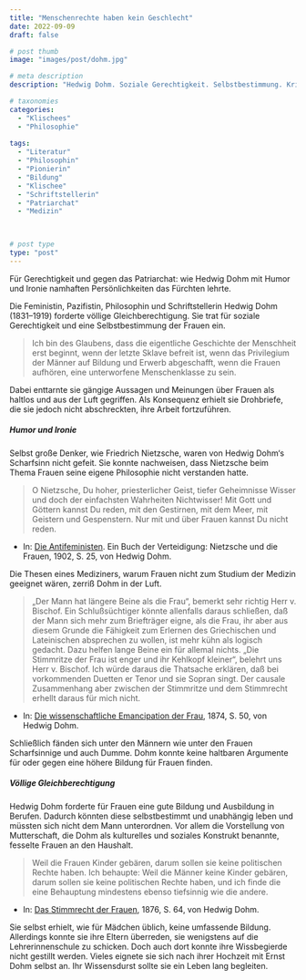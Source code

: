 ```yaml
---
title: "Menschenrechte haben kein Geschlecht"
date: 2022-09-09
draft: false

# post thumb
image: "images/post/dohm.jpg"

# meta description
description: "Hedwig Dohm. Soziale Gerechtigkeit. Selbstbestimmung. Kritik an Nietzsche. Bildung für alle. Chancengleichheit. Mutterschaft als soziales und kulturelles Konstrukt."

# taxonomies
categories:
  - "Klischees"
  - "Philosophie"
 
tags:
  - "Literatur"
  - "Philosophin"
  - "Pionierin"
  - "Bildung"
  - "Klischee"
  - "Schriftstellerin"
  - "Patriarchat"
  - "Medizin"

  

# post type
type: "post"
---
```


Für Gerechtigkeit und gegen das Patriarchat: wie Hedwig Dohm mit Humor und Ironie namhaften Persönlichkeiten das Fürchten lehrte.

Die Feministin, Pazifistin, Philosophin und Schriftstellerin Hedwig Dohm (1831–1919) forderte völlige Gleichberechtigung. Sie trat für soziale Gerechtigkeit und eine Selbstbestimmung der Frauen ein.

>Ich bin des Glaubens, dass die eigentliche Geschichte der Menschheit erst beginnt, wenn der letzte Sklave befreit ist, wenn das Privilegium der Männer auf Bildung und Erwerb abgeschafft, wenn die Frauen aufhören, eine unterworfene Menschenklasse zu sein.

Dabei enttarnte sie gängige Aussagen und Meinungen über Frauen als haltlos und aus der Luft gegriffen. Als Konsequenz erhielt sie Drohbriefe, die sie jedoch nicht abschreckten, ihre Arbeit fortzuführen.

##### Humor und Ironie

Selbst große Denker, wie Friedrich Nietzsche, waren von Hedwig Dohm‘s Scharfsinn nicht gefeit. Sie konnte nachweisen, dass Nietzsche beim Thema Frauen seine eigene Philosophie nicht verstanden hatte. 

>O Nietzsche, Du hoher, priesterlicher Geist, tiefer Geheimnisse Wisser und doch der einfachsten Wahrheiten Nichtwisser! Mit Gott und Göttern kannst Du reden, mit den Gestirnen, mit dem Meer, mit Geistern und Gespenstern. Nur mit und über Frauen kannst Du nicht reden.

- In: [Die Antifeministen](https://scholarsarchive.byu.edu/sophnf_essay/5/). Ein Buch der Verteidigung: Nietzsche und die Frauen, 1902, S. 25, von Hedwig Dohm.

Die Thesen eines Mediziners, warum Frauen nicht zum Studium der Medizin geeignet wären, zerriß Dohm in der Luft. 

>„Der Mann hat längere Beine als die Frau“, bemerkt sehr richtig Herr v. Bischof. Ein Schlußsüchtiger könnte allenfalls daraus schließen, daß der Mann sich mehr zum Briefträger eigne, als die Frau, ihr aber aus diesem Grunde die Fähigkeit zum Erlernen des Griechischen und Lateinischen absprechen zu wollen, ist mehr kühn als logisch gedacht. Dazu helfen lange Beine ein für allemal nichts. „Die Stimmritze der Frau ist enger und ihr Kehlkopf kleiner“, belehrt uns Herr v. Bischof. Ich würde daraus die Thatsache erklären, daß bei vorkommenden Duetten er Tenor und sie Sopran singt. Der causale Zusammenhang aber zwischen der Stimmritze und dem Stimmrecht erhellt daraus für mich nicht.

- In: [Die wissenschaftliche Emancipation der Frau](https://scholarsarchive.byu.edu/sophnf_essay/6/), 1874, S. 50, von Hedwig Dohm.

Schließlich fänden sich unter den Männern wie unter den Frauen Scharfsinnige und auch Dumme. Dohm konnte keine haltbaren Argumente für oder gegen eine höhere Bildung für Frauen finden.

##### Völlige Gleichberechtigung

Hedwig Dohm forderte für Frauen eine gute Bildung und Ausbildung in Berufen. Dadurch könnten diese selbstbestimmt und unabhängig leben und müssten sich nicht dem Mann unterordnen. Vor allem die Vorstellung von Mutterschaft, die Dohm als kulturelles und soziales Konstrukt benannte, fesselte Frauen an den Haushalt.

>Weil die Frauen Kinder gebären, darum sollen sie keine politischen Rechte haben. Ich behaupte: Weil die Männer keine Kinder gebären, darum sollen sie keine politischen Rechte haben, und ich finde die eine Behauptung mindestens ebenso tiefsinnig wie die andere.

- In: [Das Stimmrecht der Frauen](https://scholarsarchive.byu.edu/sophnf_essay/800/), 1876, S. 64, von Hedwig Dohm.

Sie selbst erhielt, wie für Mädchen üblich, keine umfassende Bildung. Allerdings konnte sie ihre Eltern überreden, sie wenigstens auf die Lehrerinnenschule zu schicken. Doch auch dort konnte ihre Wissbegierde nicht gestillt werden. Vieles eignete sie sich nach ihrer Hochzeit mit Ernst Dohm selbst an. Ihr Wissensdurst sollte sie ein Leben lang begleiten.

